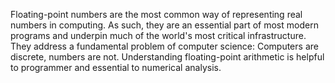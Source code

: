 Floating-point numbers are the most common way of representing real numbers in computing. As such, they are an essential part of most modern programs and underpin much of the world's most critical infrastructure. They address a fundamental problem of computer science: Computers are discrete, numbers are not. Understanding floating-point arithmetic is helpful to programmer and essential to numerical analysis.


<!--stackedit_data:
eyJoaXN0b3J5IjpbNzQ2NDg2NDg1XX0=
-->